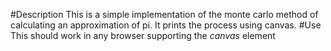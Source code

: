 #Description
This is a simple implementation of the monte carlo method of
calculating an approximation of pi.
It prints the process using canvas.
#Use
This should work in any browser supporting the _canvas_ element
